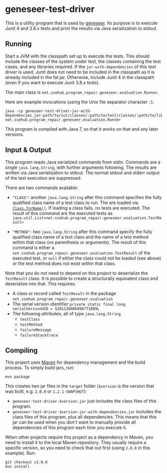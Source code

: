 # geneseer-test-driver

This is a utility program that is used by [geneseer](https://github.com/adam-sse/geneseer). Its purpose is to execute
Junit 4 and 3.8.x tests and print the results via Java serialization to stdout.

## Running

Start a JVM with the classpath set up to execute the tests. This should include the classes of the system under test,
the classes containing the test cases, and any libraries required. If the `jar-with-dependencies` of this test driver is
used, Junit does not need to be included in the classpath as it is already included in the fat jar. Otherwise, include
Junit 4 in the classpath (even if you want to execute Junit 3.8.x tests).

The main class is `net.ssehub.program_repair.geneseer.evaluation.Runner`.

Here are example invocations (using the Unix file separator character `:`):
```
java -cp geneseer-test-driver-jar-with-dependencies.jar:path/to/sut/classes/:path/to/test/classes/:path/to/lib.jar net.ssehub.program_repair.geneseer.evaluation.Runner
```

This program is compiled with Java 7, so that it works on that and any later versions.

## Input & Output

This program reads Java serialized commands from stdin. Commands are a single `java.lang.String`, with further arguments
following. The results are written via Java serialization to stdout. The normal stdout and stderr output of the test
execution are suppressed.

There are two commands available:

* `"CLASS"`: another `java.lang.String` after this command specifies the fully qualified class name of a test class to
run. The are loaded via
[`Class.forName()`](https://docs.oracle.com/javase/7/docs/api/java/lang/Class.html#forName%28java.lang.String%29). If
loading a class fails, no tests are executed. The result of this command are the executed tests as
`java.util.List<net.ssehub.program_repair.geneseer.evaluation.TestResult>`

* `"METHOD"`: two `java.lang.String` after this command specify the fully qualified class name of a test class and the
name of a test method within that class (no parenthesis or arguments). The result of this command is either a
`net.ssehub.program_repair.geneseer.evaluation.TestResult` of the executed test, or `null` if either the class could
not be loaded (see above) or the test method does not exist within that class.

Note that you do not need to depend on this project to deserialize the `TestResult` class. It is possible to create a
structurally equivalent class and deserialize into that. This requires:

* A class or record called `TestResult` in the package `net.ssehub.program_repair.geneseer.evaluation`
* The serial version identifier `private static final long serialVersionUID = 5281136086896771809L`
* The following attributes, all of type `java.lang.String`
    * `testClass`
    * `testMethod`
    * `failureMessage`
    * `failureStacktrace`

## Compiling

This project uses [Maven](https://maven.apache.org/) for dependency management and the build process. To simply build
jars, run:
```
mvn package
```

This creates two jar files in the `target` folder (`$version` is the version that was built, e.g. `2.0.0`
or `1.2.1-SNAPSHOT`):

* `geneseer-test-driver-$version.jar` just includes the class files of this program.
* `geneseer-test-driver-$version-jar-with-dependencies.jar` includes the class files of this program, plus all
dependencies. This means that this jar can be used when you don't want to manually provide all dependencies of this
program each time you execute it.

When other projects require this project as a dependency in Maven, you need to install it to the local Maven repository.
They usually require a specific version, so you need to check that out first (using `2.0.0` in this example). Run:
```
git checkout v2.0.0
mvn install
``` 
